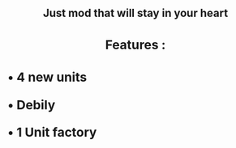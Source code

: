 <div align="center"> 
  <h2>
  Just mod that will stay in your heart 
  <h2>
<div>

<div>
  <h3>
  
  Features :

  <h3>
<div>

<div align="left">
  <h24>
  
  • 4 new units

  • Debily

  • 1 Unit factory

  <h24>
<div>

